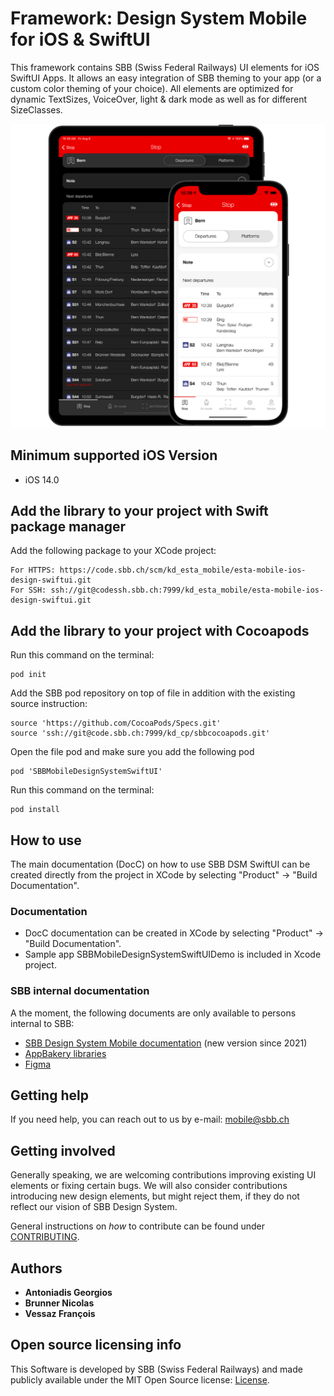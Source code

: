 # Framework: Design System Mobile for iOS & SwiftUI

This framework contains SBB (Swiss Federal Railways) UI elements for iOS SwiftUI Apps. It allows an easy integration of SBB theming to your app (or a custom color theming of your choice). All elements are optimized for dynamic TextSizes, VoiceOver, light & dark mode as well as for different SizeClasses.

![SBB Design System Mobile in use](/SBBMobileDesignSystemSwiftUI/Documentation.docc/Resources/SBBDSM_Devices.png)

## Minimum supported iOS Version
* iOS 14.0

## Add the library to your project with Swift package manager

Add the following package to your XCode project:
```
For HTTPS: https://code.sbb.ch/scm/kd_esta_mobile/esta-mobile-ios-design-swiftui.git
For SSH: ssh://git@codessh.sbb.ch:7999/kd_esta_mobile/esta-mobile-ios-design-swiftui.git
```

## Add the library to your project with Cocoapods

Run this command on the terminal:
```
pod init
```

Add the SBB pod repository on top of file in addition with the existing source instruction:
```
source 'https://github.com/CocoaPods/Specs.git'
source 'ssh://git@code.sbb.ch:7999/kd_cp/sbbcocoapods.git'
```

Open the file pod and make sure you add the following pod
```
pod 'SBBMobileDesignSystemSwiftUI'
```

Run this command on the terminal:
```
pod install
```

## How to use
The main documentation (DocC) on how to use SBB DSM SwiftUI can be created directly from the project in XCode by selecting "Product" -> "Build Documentation".

### Documentation
* DocC documentation can be created in XCode by selecting "Product" -> "Build Documentation".
* Sample app SBBMobileDesignSystemSwiftUIDemo is included in Xcode project.

### SBB internal documentation
A the moment, the following documents are only available to persons internal to SBB:
* [SBB Design System Mobile documentation](https://digital.sbb.ch/de/design-system-mobile-new "Design System Mobile documentation") (new version since 2021) 
* [AppBakery libraries](https://sbb.sharepoint.com/sites/app-bakery/SitePages/Mobile-Libraries.aspx "AppBakery liraries")
* [Figma](https://www.figma.com/file/56woOj0p1qEOrZiTzi4mJ7/SBB-Mobile-Library-%28draft%29 "Figma library")

## Getting help
If you need help, you can reach out to us by e-mail: [mobile@sbb.ch](mailto:mobile@sbb.ch?subject=[GitHub]%20MDS%20SwiftUI)

## Getting involved
Generally speaking, we are welcoming contributions improving existing UI elements or fixing certain bugs. We will also consider contributions introducing new design elements, but might reject them, if they do not reflect our vision of SBB Design System.

General instructions on _how_ to contribute can be found under [CONTRIBUTING](CONTRIBUTING.md).

## Authors

* **Antoniadis Georgios**
* **Brunner Nicolas**
* **Vessaz François**


## Open source licensing info

This Software is developed by SBB (Swiss Federal Railways) and made publicly available under the MIT Open Source license: [License](License.md).
